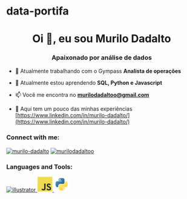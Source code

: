 # data-portifa
<h1 align="center">Oi 👋, eu sou Murilo Dadalto</h1>
<h3 align="center">Apaixonado por análise de dados</h3>

- 🔭 Atualmente trabalhando com o Gympass **Analista de operações**

- 🌱 Atualmente estou aprendendo **SQL, Python e Javascript**

- 📫 Você me encontra no **murilodadaltoo@gmail.com**

- 📄 Aqui tem um pouco das minhas experiências [https://www.linkedin.com/in/murilo-dadalto/](https://www.linkedin.com/in/murilo-dadalto/)

<h3 align="left">Connect with me:</h3>
<p align="left">
<a href="https://linkedin.com/in/murilo-dadalto" target="blank"><img align="center" src="https://raw.githubusercontent.com/rahuldkjain/github-profile-readme-generator/master/src/images/icons/Social/linked-in-alt.svg" alt="murilo-dadalto" height="30" width="40" /></a>
<a href="https://instagram.com/murilodadaltoo" target="blank"><img align="center" src="https://raw.githubusercontent.com/rahuldkjain/github-profile-readme-generator/master/src/images/icons/Social/instagram.svg" alt="murilodadaltoo" height="30" width="40" /></a>
</p>

<h3 align="left">Languages and Tools:</h3>
<p align="left"> <a href="https://www.adobe.com/in/products/illustrator.html" target="_blank" rel="noreferrer"> <img src="https://www.vectorlogo.zone/logos/adobe_illustrator/adobe_illustrator-icon.svg" alt="illustrator" width="40" height="40"/> </a> <a href="https://developer.mozilla.org/en-US/docs/Web/JavaScript" target="_blank" rel="noreferrer"> <img src="https://raw.githubusercontent.com/devicons/devicon/master/icons/javascript/javascript-original.svg" alt="javascript" width="40" height="40"/> </a> <a href="https://www.python.org" target="_blank" rel="noreferrer"> <img src="https://raw.githubusercontent.com/devicons/devicon/master/icons/python/python-original.svg" alt="python" width="40" height="40"/> </a> </p>
